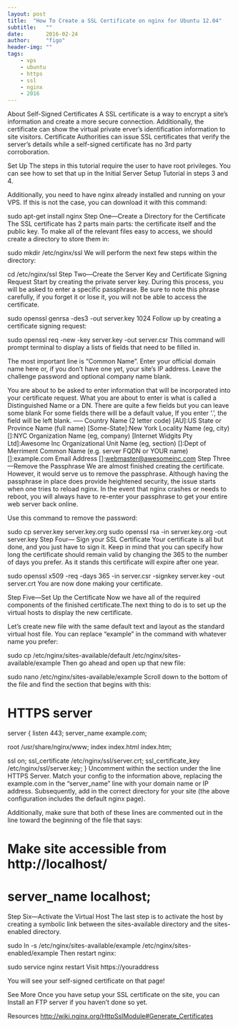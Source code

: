 ```yaml
---
layout: post
title:  "How To Create a SSL Certificate on nginx for Ubuntu 12.04"
subtitle:   ""  
date:       2016-02-24
author:     "figo"
header-img: ""
tags:
    - vps
    - ubuntu
    - https
    - ssl
    - nginx
    - 2016
---
```

About Self-Signed Certificates
A SSL certificate is a way to encrypt a site’s information and create a more secure connection. Additionally, the certificate can show the virtual private erver’s identification information to site visitors. Certificate Authorities can issue SSL certificates that verify the server’s details while a self-signed certificate has no 3rd party corroboration.

Set Up
The steps in this tutorial require the user to have root privileges. You can see how to set that up in the Initial Server Setup Tutorial in steps 3 and 4.

Additionally, you need to have nginx already installed and running on your VPS. If this is not the case, you can download it with this command:

sudo apt-get install nginx
Step One—Create a Directory for the Certificate
The SSL certificate has 2 parts main parts: the certificate itself and the public key. To make all of the relevant files easy to access, we should create a directory to store them in:

sudo mkdir /etc/nginx/ssl
We will perform the next few steps within the directory:

cd /etc/nginx/ssl
Step Two—Create the Server Key and Certificate Signing Request
Start by creating the private server key. During this process, you will be asked to enter a specific passphrase. Be sure to note this phrase carefully, if you forget it or lose it, you will not be able to access the certificate.

sudo openssl genrsa -des3 -out server.key 1024
Follow up by creating a certificate signing request:

sudo openssl req -new -key server.key -out server.csr
This command will prompt terminal to display a lists of fields that need to be filled in.

The most important line is “Common Name”. Enter your official domain name here or, if you don’t have one yet, your site’s IP address. Leave the challenge password and optional company name blank.

You are about to be asked to enter information that will be incorporated
into your certificate request.
What you are about to enter is what is called a Distinguished Name or a DN.
There are quite a few fields but you can leave some blank
For some fields there will be a default value,
If you enter ‘.’, the field will be left blank.
—–
Country Name (2 letter code) [AU]:US
State or Province Name (full name) [Some-State]:New York
Locality Name (eg, city) []:NYC
Organization Name (eg, company) [Internet Widgits Pty Ltd]:Awesome Inc
Organizational Unit Name (eg, section) []:Dept of Merriment
Common Name (e.g. server FQDN or YOUR name) []:example.com
Email Address []:webmaster@awesomeinc.com
Step Three—Remove the Passphrase
We are almost finished creating the certificate. However, it would serve us to remove the passphrase. Although having the passphrase in place does provide heightened security, the issue starts when one tries to reload nginx. In the event that nginx crashes or needs to reboot, you will always have to re-enter your passphrase to get your entire web server back online.

Use this command to remove the password:

sudo cp server.key server.key.org
sudo openssl rsa -in server.key.org -out server.key
Step Four— Sign your SSL Certificate
Your certificate is all but done, and you just have to sign it. Keep in mind that you can specify how long the certificate should remain valid by changing the 365 to the number of days you prefer. As it stands this certificate will expire after one year.

sudo openssl x509 -req -days 365 -in server.csr -signkey server.key -out server.crt
You are now done making your certificate.

Step Five—Set Up the Certificate
Now we have all of the required components of the finished certificate.The next thing to do is to set up the virtual hosts to display the new certificate.

Let’s create new file with the same default text and layout as the standard virtual host file. You can replace “example” in the command with whatever name you prefer:

sudo cp /etc/nginx/sites-available/default /etc/nginx/sites-available/example
Then go ahead and open up that new file:

sudo nano /etc/nginx/sites-available/example
Scroll down to the bottom of the file and find the section that begins with this:

# HTTPS server

server {
listen 443;
server_name example.com;

root /usr/share/nginx/www;
index index.html index.htm;

ssl on;
ssl_certificate /etc/nginx/ssl/server.crt;
ssl_certificate_key /etc/nginx/ssl/server.key;
}
Uncomment within the section under the line HTTPS Server. Match your config to the information above, replacing the example.com in the “server_name” line with your domain name or IP address. Subsequently, add in the correct directory for your site (the above configuration includes the default nginx page).

Additionally, make sure that both of these lines are commented out in the line toward the beginning of the file that says:

# Make site accessible from http://localhost/
# server_name localhost;
Step Six—Activate the Virtual Host
The last step is to activate the host by creating a symbolic link between the sites-available directory and the sites-enabled directory.

sudo ln -s /etc/nginx/sites-available/example /etc/nginx/sites-enabled/example
Then restart nginx:

sudo service nginx restart
Visit https://youraddress

You will see your self-signed certificate on that page!

See More
Once you have setup your SSL certificate on the site, you can Install an FTP server if you haven’t done so yet.

Resources
http://wiki.nginx.org/HttpSslModule#Generate_Certificates
